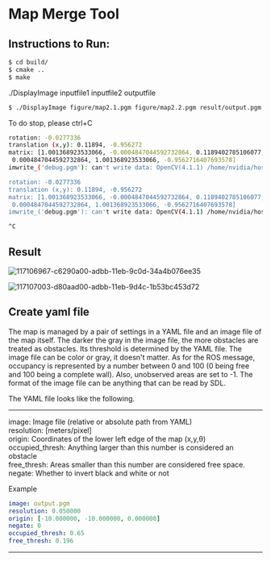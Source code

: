 # **Map Merge Tool**

## Instructions to Run:
```bash
$ cd build/
$ cmake ..
$ make
```

./DisplayImage inputfile1 inputfile2 outputfile

```bash
$ ./DisplayImage figure/map2.1.pgm figure/map2.2.pgm result/output.pgm
```

To do stop, please ctrl+C

```bash
rotation: -0.0277336
translation (x,y): 0.11894, -0.956272
matrix: [1.001368923533066, -0.0004847044592732864, 0.1189402785106077;
 0.0004847044592732864, 1.001368923533066, -0.9562716407693578]
imwrite_('debug.pgm'): can't write data: OpenCV(4.1.1) /home/nvidia/host/build_opencv/nv_opencv/modules/imgcodecs/src/grfmt_pxm.cpp:427: error: (-5:Bad argument) Portable bitmap(.pgm) expects gray image in function 'write'

rotation: -0.0277336
translation (x,y): 0.11894, -0.956272
matrix: [1.001368923533066, -0.0004847044592732864, 0.1189402785106077;
 0.0004847044592732864, 1.001368923533066, -0.9562716407693578]
imwrite_('debug.pgm'): can't write data: OpenCV(4.1.1) /home/nvidia/host/build_opencv/nv_opencv/modules/imgcodecs/src/grfmt_pxm.cpp:427: error: (-5:Bad argument) Portable bitmap(.pgm) expects gray image in function 'write'

^C
```
## Result
![117106967-c6290a00-adbb-11eb-9c0d-34a4b076ee35](https://user-images.githubusercontent.com/52307432/117110067-929cae80-adc0-11eb-83cb-d5ccc30ede20.png)

![117107003-d80aad00-adbb-11eb-9d4c-1b53bc453d72](https://user-images.githubusercontent.com/52307432/117110212-beb82f80-adc0-11eb-8c70-e49bf1c09bd2.png)

## Create yaml file
The map is managed by a pair of settings in a YAML file and an image file of the map itself.  The darker the gray in the image file, the more obstacles are treated as obstacles.  Its threshold is determined by the YAML file.  The image file can be color or gray, it doesn't matter.  As for the ROS message, occupancy is represented by a number between 0 and 100 (0 being free and 100 being a complete wall). Also, unobserved areas are set to -1.  The format of the image file can be anything that can be read by SDL.  

The YAML file looks like the following. 

-------------------------------------------
image: Image file (relative or absolute path from YAML)  
resolution: [meters/pixel]  
origin: Coordinates of the lower left edge of the map (x,y,θ)
occupied_thresh: Anything larger than this number is considered an obstacle  
free_thresh: Areas smaller than this number are considered free space.    
negate: Whether to invert black and white or not

Example
```yaml
image: output.pgm
resolution: 0.050000
origin: [-10.000000, -10.000000, 0.000000]
negate: 0
occupied_thresh: 0.65
free_thresh: 0.196
```
-------------------------------------------
